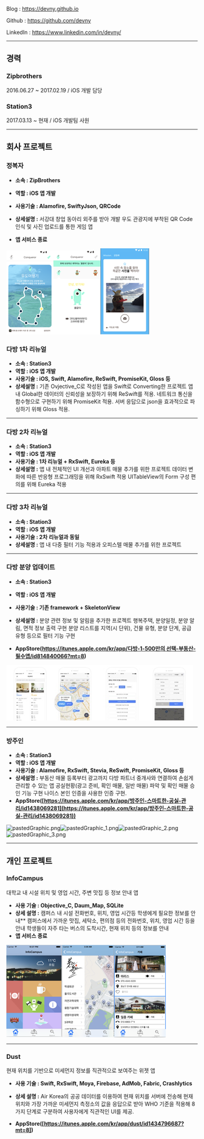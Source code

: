 Blog : https://devny.github.io

Github : https://github.com/devny

LinkedIn : https://www.linkedin.com/in/devny/

---

## 경력

###  Zipbrothers

 2016.06.27 ~ 2017.02.19 / iOS 개발 담당

###  Station3

 2017.03.13 ~ 현재 / iOS 개발팀 사원

---
## **회사 프로젝트**

### 정복자

* **소속 : ZipBrothers**
* **역할 : iOS 앱 개발**
* **사용기술 : Alamofire, SwiftyJson, QRCode**
* **상세설명 :** 
서강대 창업 동아리 외주를 받아 개발
우도 관광지에 부착된 QR Code 인식 및 사진 업로드를 통한 게임 앱

* **앱 서비스 종료**

![pastedGraphic.png](Resume/resources/정복자_0.png)![pastedGraphic\_1.png](Resume/resources/정복자_1.png)![pastedGraphic\_2.png](Resume/resources/정복자_2.png)

### **다방 1차 리뉴얼**

* **소속 : Station3**
* **역할 : iOS 앱 개발**
* **사용기술 : iOS, Swift, Alamofire, ReSwift, PromiseKit, Gloss 등**
* **상세설명 :**
기존 Ovjective_C로 작성된 앱을 Swift로 Converting한 프로젝트
앱 내 Global한 데이터의 신뢰성을 보장하기 위해 ReSwift를 적용.
네트워크 통신을 함수형으로 구현하기 위해 PromiseKit 적용.
서버 응답으로 json을 효과적으로 파싱하기 위해 Gloss 적용.
****

### **다방 2차 리뉴얼**

* **소속 : Station3**
* **역할 : iOS 앱 개발**
* **사용기술 : 1차 리뉴얼 + RxSwift, Eureka 등**
* **상세설명 :**
앱 내 전체적인 UI 개선과 아파트 매물 추가를 위한 프로젝트
데이터 변화에 따른 반응형 프로그래밍을 위해 RxSwift 적용
UITableView의 Form 구성 편의를 위해 Eureka 적용
****

### **다방 3차 리뉴얼**

* **소속 : Station3**
* **역할 : iOS 앱 개발**
* **사용기술 : 2차 리뉴얼과 동일**
* **상세설명 :**
앱 내 다중 필터 기능 적용과 오피스텔 매물 추가를 위한 프로젝트

****

### **다방 분양 업데이트**

* **소속 : Station3**
* **역할 : iOS 앱 개발**
* **사용기술 : 기존 framework + SkeletonView**
* **상세설명 :**
분양 관련 정보 및 알림을 추가한 프로젝트
행복주택, 분양일정, 분양 알림, 면적 정보 출력 구현
분양 리스트를 지역(시 단위), 건물 유형, 분양 단계, 공급 유형 등으로 필터 기능 구현

* **AppStore([https://itunes.apple.com/kr/app/다방-1-500만의 선택-부동산-필수앱/id814840066?mt=8](https://itunes.apple.com/kr/app/%25EB%258B%25A4%25EB%25B0%25A9-1-500%25EB%25A7%258C%25EC%259D%2598-%25EC%2584%25A0%25ED%2583%259D-%25EB%25B6%2580%25EB%258F%2599%25EC%2582%25B0-%25ED%2595%2584%25EC%2588%2598%25EC%2595%25B1/id814840066?mt=8))**

![pastedGraphic\_3.png](Resume/resources/다방_4.jpg)
****

### **방주인**

* **소속 : Station3**
* **역할 : iOS 앱 개발**
* **사용기술 : Alamofire, RxSwift, Stevia, ReSwift, PromiseKit, Gloss 등**
* **상세설명 :**
부동산 매물 등록부터 광고까지 다방 파트너 중개사와 연결하여 손쉽게 관리할 수 있는 앱
공실현황(광고 준비, 확인 매물, 일반 매물) 파악 및 확인 매물 승인 기능 구현
나이스 본인 인증을 사용한 인증 구현.
* **AppStore([https://itunes.apple.com/kr/app/방주인-스마트한-공실-관리/id1438069281](https://itunes.apple.com/kr/app/방주인-스마트한-공실-관리/id1438069281))**

![pastedGraphic.png](Resume/resources/방주인_0.png)![pastedGraphic\_1.png](Resume/resources/방주인_1.png)![pastedGraphic\_2.png](Resume/resources/방주인_2.png)![pastedGraphic\_3.png](Resume/resources/방주인_3.png)
****

## **개인 프로젝트**

### **InfoCampus**

대학교 내 시설 위치 및 영업 시간, 주변 맛집 등 정보 안내 앱 

* **사용 기술 : Objective\_C, Daum\_Map, SQLite**
* **상세 설명 :**
캠퍼스 내 시설 전화번호, 위치, 영업 시간등 학생에게 필요한 정보를 안내**
캠퍼스에서 가까운 맛집, 세탁소, 편의점 등의 전화번호, 위치, 영업 시간 등을안내
학생들이 자주 타는 버스의 도착시간, 현재 위치 등의 정보를 안내
* **앱 서비스 종료**

![pastedGraphic\_3.png](Resume/resources/InfoCampus_0.png)![pastedGraphic\_4.png](Resume/resources/InfoCampus_1.png)![pastedGraphic\_5.png](Resume/resources/InfoCampus_2.png)
****


### **Dust** 

현재 위치를 기반으로 미세먼지 정보를 직관적으로 보여주는 위젯 앱

* **사용 기술 : Swift, RxSwift, Moya, Firebase, AdMob, Fabric, Crashlytics**
* **상세 설명 :**
Air Korea의 공공 데이터를 이용하여 현재 위치를 서버에 전송해 현재 위치와 가장 가까운 
		미세먼지 측정소의 값을 응답으로 받아 WHO 기준을 적용해 8가지 단계로 구분하여 
		사용자에게 직관적인 UI를 제공.

* **AppStore([https://itunes.apple.com/kr/app/dust/id1434796687?mt=8])**